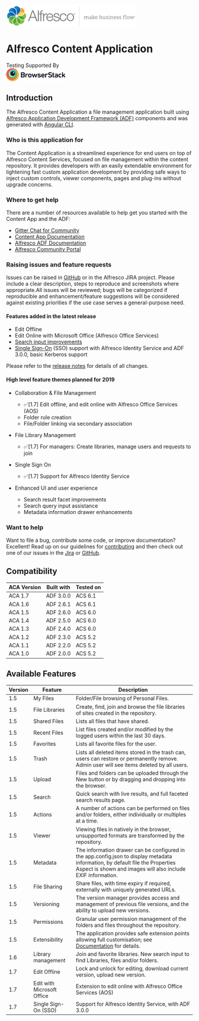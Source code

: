 <p align="left"> <img title="Alfresco" src="alfresco.png" alt="Alfresco - make business flow"></p>

# Alfresco Content Application

Testing Supported By<br/>
<img width="160" src="docs/images/BrowserStack-logo.svg" alt="BrowserStack"/>

## Introduction

The Alfresco Content Application a file management application built using
[Alfresco Application Development Framework (ADF)](https://github.com/Alfresco/alfresco-ng2-components) components
and was generated with [Angular CLI](https://github.com/angular/angular-cli).

### Who is this application for

The Content Application is a streamlined experience for end users on top of Alfresco Content Services, focused on file management within the content repository. It provides developers with an easily extendable environment for lightening fast custom application development by providing safe ways to inject custom controls, viewer components, pages and plug-ins without upgrade concerns.

### Where to get help

There are a number of resources available to help get you started with the Content App and the ADF:

- [Gitter Chat for Community](https://gitter.im/Alfresco/content-app)
- [Content App Documentation](https://alfresco-content-app.netlify.com/)
- [Alfresco ADF Documentation](https://www.alfresco.com/abn/adf/)
- [Alfresco Community Portal](https://community.alfresco.com/)

### Raising issues and feature requests

Issues can be raised in [GitHub] or in the Alfresco JIRA project.
Please include a clear description, steps to reproduce and screenshots where appropriate.All issues will be reviewed; bugs will be categorized if reproducible and enhancement/feature suggestions will be considered against existing priorities if the use case serves a general-purpose need.

#### Features added in the latest release

- Edit Offline
- Edit Online with Microsoft Office (Alfresco Office Services)
- [Search input improvements](https://alfresco-content-app.netlify.com/#/features/search-results?id=alfresco-full-text-search)
- [Single Sign-On](https://alfresco-content-app.netlify.com/#/getting-started/sso) (SSO) support with Alfresco Identity Service and ADF 3.0.0, basic Kerberos support

Please refer to the [release notes] for details of all changes.

#### High level feature themes planned for 2019

- Collaboration & File Management
  - ✅[1.7] Edit offline, and edit online with Alfresco Office Services (AOS)
  - Folder rule creation
  - File/Folder linking via secondary association
- File Library Management
  - ✅[1.7] For managers: Create libraries, manage users and requests to join
- Single Sign On
  - ✅[1.7] Support for Alfresco Identity Service
- Enhanced UI and user experience

  - Search result facet improvements
  - Search query input assistance
  - Metadata information drawer enhancements

### Want to help

Want to file a bug, contribute some code, or improve documentation? Excellent!
Read up on our guidelines for [contributing] and then check out one of our issues in the [Jira] or [GitHub].

## Compatibility

| ACA Version | Built with | Tested on |
| ----------- | ---------- | --------- |
| ACA 1.7     | ADF 3.0.0  | ACS 6.1   |
| ACA 1.6     | ADF 2.6.1  | ACS 6.1   |
| ACA 1.5     | ADF 2.6.0  | ACS 6.0   |
| ACA 1.4     | ADF 2.5.0  | ACS 6.0   |
| ACA 1.3     | ADF 2.4.0  | ACS 6.0   |
| ACA 1.2     | ADF 2.3.0  | ACS 5.2   |
| ACA 1.1     | ADF 2.2.0  | ACS 5.2   |
| ACA 1.0     | ADF 2.0.0  | ACS 5.2   |

## Available Features

| Version | Feature                    | Description                                                                                                                                                                                    |
| ------- | -------------------------- | ---------------------------------------------------------------------------------------------------------------------------------------------------------------------------------------------- |
| 1.5     | My Files                   | Folder/File browsing of Personal Files.                                                                                                                                                        |
| 1.5     | File Libraries             | Create, find, join and browse the file libraries of sites created in the repository.                                                                                                           |
| 1.5     | Shared Files               | Lists all files that have shared.                                                                                                                                                              |
| 1.5     | Recent Files               | List files created and/or modified by the logged users within the last 30 days.                                                                                                                |
| 1.5     | Favorites                  | Lists all favorite files for the user.                                                                                                                                                         |
| 1.5     | Trash                      | Lists all deleted items stored in the trash can, users can restore or permanently remove. Admin user will see items deleted by all users.                                                      |
| 1.5     | Upload                     | Files and folders can be uploaded through the New button or by dragging and dropping into the browser.                                                                                         |
| 1.5     | Search                     | Quick search with live results, and full faceted search results page.                                                                                                                          |
| 1.5     | Actions                    | A number of actions can be performed on files and/or folders, either individually or multiples at a time.                                                                                      |
| 1.5     | Viewer                     | Viewing files in natively in the browser, unsupported formats are transformed by the repository.                                                                                               |
| 1.5     | Metadata                   | The information drawer can be configured in the app.config.json to display metadata information, by default file the Properties Aspect is shown and images will also include EXIF information. |
| 1.5     | File Sharing               | Share files, with time expiry if required, externally with uniquely generated URLs.                                                                                                            |
| 1.5     | Versioning                 | The version manager provides access and management of previous file versions, and the ability to upload new versions.                                                                          |
| 1.5     | Permissions                | Granular user permission management of the folders and files throughout the repository.                                                                                                        |
| 1.5     | Extensibility              | The application provides safe extension points allowing full customisation; see [Documentation](https://alfresco-content-app.netlify.com/#/extending/) for details.                            |
| 1.6     | Library management         | Join and favorite libraries. New search input to find Libraries, files and/or folders.                                                                                                         |
| 1.7     | Edit Offline               | Lock and unlock for editing, download current version, upload new version.                                                                                                                     |
| 1.7     | Edit with Microsoft Office | Extension to edit online with Alfresco Office Services (AOS)                                                                                                                                   |
| 1.7     | Single Sign-On (SSO)       | Support for Alfresco Identity Service, with ADF 3.0.0                                                                                                                                          |

[contributing]: https://github.com/Alfresco/alfresco-content-app/blob/master/CONTRIBUTING.md
[github]: https://github.com/Alfresco/alfresco-content-app/issues
[jira]: https://issues.alfresco.com/jira/projects/ACA
[release notes]: https://github.com/Alfresco/alfresco-content-app/releases
